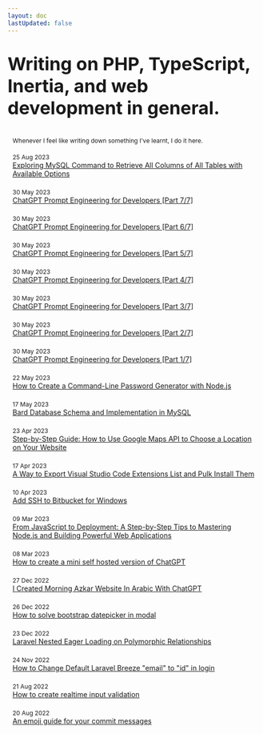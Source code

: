 ```yaml
---
layout: doc
lastUpdated: false
---
```


<style>
.article-list {
  margin: 15px 0px;
  padding: 15px 5px;
  border-radius: 15px;
  border: 1px var(--vp-c-text-2);
}

div.title.articles p {
  font-size: 2.25rem;
  line-height: normal;
  font-weight: bold;
  background: var(--vp-home-hero-name-background);
  -webkit-background-clip: text;
  background-clip: text;
  -webkit-text-fill-color: var(--vp-home-hero-name-color);
}

div.title.articles span {
  line-height: normal;
  font-weight: light;
  padding: 3px 10px;
  color: var(--vp-c-text-2) !important;
  font-size: 0.75rem;
}

.article-list.text-center,
.dark .article-list.text-center {
  display: grid;
  justify-content: start;
  text-decoration: none;
  padding: 3px 10px;
  transition: .3s;
}

.dark .article-list.text-center:hover {
}

.article-list.text-center a:hover {
  background: var(--vp-home-hero-name-background);
  -webkit-background-clip: text;
  background-clip: text;
  -webkit-text-fill-color: var(--vp-home-hero-name-color);
}

.article-list.text-center span {
  font-size: .75rem;
}

a.article-heading {
  color: var(--vp-c-text-1);
}
a.article-heading:hover {
  text-decoration: none;
}
</style>

<div class="title articles">
  <p>Writing on PHP, TypeScript, Inertia, and web development in general.</p>
  <span>Whenever I feel like writing down something I've learnt, I do it here.</span>
</div>

<div class="article-list text-center">
  <span>25 Aug 2023</span>
  <a class="article-heading" href="/articles/2023-08-25-exploring-mysql-command-to-retrieve-all-columns-of-all-tables-with-available-options">
      Exploring MySQL Command to Retrieve All Columns of All Tables with Available Options
  </a>
</div>

<div class="article-list text-center">
  <span>30 May 2023</span>
  <a class="article-heading" href="/articles/2023-05-30-chatgpt-prompt-engineering-for-developers-part-7">ChatGPT Prompt Engineering for Developers [Part 7/7]</a>
</div>

<div class="article-list text-center">
  <span>30 May 2023</span>
  <a class="article-heading" href="/articles/2023-05-30-chatgpt-prompt-engineering-for-developers-part-6">ChatGPT Prompt Engineering for Developers [Part 6/7]</a>
</div>

<div class="article-list text-center">
  <span>30 May 2023</span>
  <a class="article-heading" href="/articles/2023-05-30-chatgpt-prompt-engineering-for-developers-part-5">ChatGPT Prompt Engineering for Developers [Part 5/7]</a>
</div>

<div class="article-list text-center">
  <span>30 May 2023</span>
  <a class="article-heading" href="/articles/2023-05-30-chatgpt-prompt-engineering-for-developers-part-4">ChatGPT Prompt Engineering for Developers [Part 4/7]</a>
</div>

<div class="article-list text-center">
  <span>30 May 2023</span>
  <a class="article-heading" href="/articles/2023-05-30-chatgpt-prompt-engineering-for-developers-part-3">ChatGPT Prompt Engineering for Developers [Part 3/7]</a>
</div>

<div class="article-list text-center">
  <span>30 May 2023</span>
  <a class="article-heading" href="/articles/2023-05-30-chatgpt-prompt-engineering-for-developers-part-2">ChatGPT Prompt Engineering for Developers [Part 2/7]</a>
</div>

<div class="article-list text-center">
  <span>30 May 2023</span>
  <a class="article-heading" href="/articles/2023-05-30-chatgpt-prompt-engineering-for-developers-part-1">ChatGPT Prompt Engineering for Developers [Part 1/7]</a>
</div>

<div class="article-list text-center">
  <span>22 May 2023</span>
  <a class="article-heading" href="/articles/2023-05-22-how-to-create-a-command-line-password-generator-with-nodejs">How to Create a Command-Line Password Generator with Node.js</a>
</div>

<div class="article-list text-center">
  <span>17 May 2023</span>
  <a class="article-heading" href="/articles/2023-05-17-bard-database-schema-and-implementation-in-mysql">Bard Database Schema and Implementation in MySQL</a>
</div>

<div class="article-list text-center">
  <span>23 Apr 2023</span>
  <a class="article-heading" href="/articles/2023-04-23-how-to-use-google-maps-api-to-choose-a-location-on-your-website">Step-by-Step Guide: How to Use Google Maps API to Choose a Location on Your Website</a>
</div>

<div class="article-list text-center">
  <span>17 Apr 2023</span>
  <a class="article-heading" href="/articles/2023-04-17-export-vscode-extensions-list-and-download-them">A Way to Export Visual Studio Code Extensions List and Pulk Install Them</a>
</div>

<div class="article-list text-center">
  <span>10 Apr 2023</span>
  <a class="article-heading" href="/articles/2023-04-10-add-ssh-to-bitbucket-for-windows">Add SSH to Bitbucket for Windows</a>
</div>

<div class="article-list text-center">
  <span>09 Mar 2023</span>
  <a class="article-heading" href="/articles/2023-03-09-from-javascript-to-mastring-nodejs">From JavaScript to Deployment: A Step-by-Step Tips to Mastering Node.js and Building Powerful Web Applications</a>
</div>

<div class="article-list text-center">
  <span>08 Mar 2023</span>
  <a class="article-heading" href="/articles/2023-03-08-mini-self-hosted-version-chatgpt">How to create a mini self hosted version of ChatGPT</a>
</div>

<div class="article-list text-center">
  <span>27 Dec 2022</span>
  <a class="article-heading" href="/articles/2022-12-27-chatgpt-arabic-morning-azkar">I Created Morning Azkar Website In Arabic With ChatGPT</a>
</div>

<div class="article-list text-center">
  <span>26 Dec 2022</span>
  <a class="article-heading" href="/articles/2022-12-26-add-bootstrap-datepicker-in-modal">How to solve bootstrap datepicker in modal</a>
</div>

<div class="article-list text-center">
  <span>23 Dec 2022</span>
  <a class="article-heading" href="/articles/2022-12-23-laravel-nested-eager-loading-on-polymorphic-relationships">Laravel Nested Eager Loading on Polymorphic Relationships</a>
</div>

<div class="article-list text-center">
  <span>24 Nov 2022</span>
  <a class="article-heading" href="/articles/2022-11-24-change-default-Laravel-breeze-in-login">How to Change Default Laravel Breeze "email" to "id" in login</a>
</div>

<div class="article-list text-center">
  <span>21 Aug 2022</span>
  <a class="article-heading" href="/articles/2022-08-21-realtime-input-validation">How to create realtime input validation</a>
</div>

<div class="article-list text-center">
  <span>20 Aug 2022</span>
  <a class="article-heading" href="/articles/2022-08-20-gitmoji">An emoji guide for your commit messages</a>
</div>
